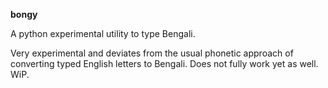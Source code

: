 __bongy__

A python experimental utility to type Bengali.

Very experimental and deviates from the usual phonetic approach of converting typed English letters to Bengali. Does not fully work yet as well. WiP.
